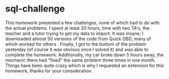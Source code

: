 # sql-challenge
This homework presented a few challenges, none of which had to do with the actual problems. I spent at least 20 hours, time with two TA's, the teacher and a tutor trying to get my data to import. It was insane; I downloaded almost 50 versions of the code from Quick DBD, many of which worked for others . Finally, I got to the bottom of the problem yesterday (of course it was obvious once I solved it) and was able to complete the homework. Additionally, my car broke down 5 hours away, the mechanic there had "fixed" the same problem three times in one month. Things have been quite crazy which is why I requested an extension for this homework, thanks for your consideration. 

